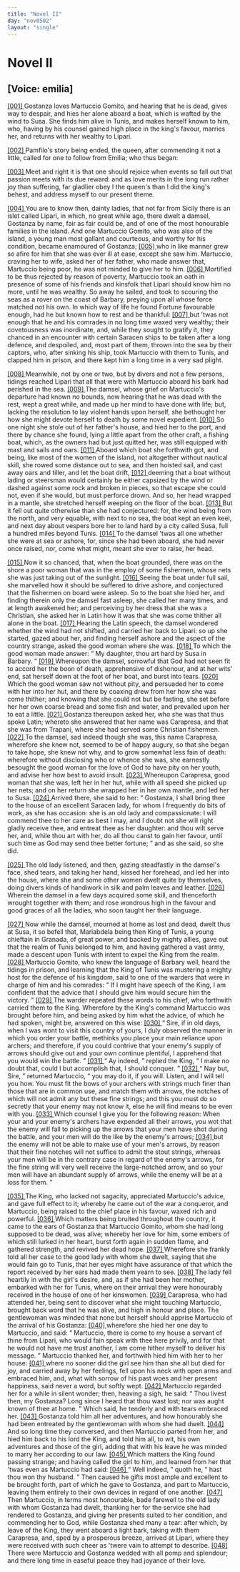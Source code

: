 ```yaml
---
title: "Novel II"
day: "nov0502"
layout: "single"
---
```

<div id="nov0502" type="novella" who="emilia">
 <h1>
  Novel II
 </h1>
 <p>
  <h2>
   [Voice: emilia]
  </h2>
 </p>
 <argument>
  <p>
   <a href="{{ site.baseurl }}itDecameron/nov0502#p05020001" id="p05020001">
    [001]
   </a>
   Gostanza loves Martuccio Gomito, and hearing that he is
 dead, gives way to despair, and hies her alone aboard
 a boat, which is wafted by the wind to Susa. She
 finds him alive in Tunis, and makes herself known to
 him, who, having by his counsel gained high place in
 the king's favour, marries her, and returns with her
 wealthy to Lipari.
  </p>
 </argument>
 <div3 type="commentary" who="author">
  <p>
   <a href="{{ site.baseurl }}itDecameron/nov0502#p05020002" id="p05020002">
    [002]
   </a>
   Pamfilo's
   story being ended, the
      queen, after commending it not a little, called for one to follow from Emilia; who thus
      began:
  </p>
 </div3>
 <div3 type="commentary" who="emilia">
  <p>
   <a href="{{ site.baseurl }}itDecameron/nov0502#p05020003" id="p05020003">
    [003]
   </a>
   Meet and right it is that one should rejoice when events so fall
 out that passion meets with its due reward: and as love merits in
 the long run rather joy than suffering, far gladlier obey I the queen's
 than I did the king's behest, and address myself to our present theme.
  </p>
 </div3>
 <p>
  <a href="{{ site.baseurl }}itDecameron/nov0502#p05020004" id="p05020004">
   [004]
  </a>
  You are to know then, dainty ladies, that not far from Sicily there is
 an islet called Lipari, in which, no great while ago, there dwelt a
 damsel, Gostanza by name, fair as fair could be, and of one of the
 most honourable families in the island. And one Martuccio Gomito,
 who was also of the island, a young man most gallant and courteous,
 and worthy for his condition, became enamoured of Gostanza;
  <a href="{{ site.baseurl }}itDecameron/nov0502#p05020005" id="p05020005">
   [005]
  </a>
  who in like manner grew so afire for him that she was ever ill at ease,
 except she saw him. Martuccio, craving her to wife, asked her of
 her father, who made answer that, Martuccio being poor, he was not
 minded to give her to him.
  <a href="{{ site.baseurl }}itDecameron/nov0502#p05020006" id="p05020006">
   [006]
  </a>
  Mortified to be thus rejected by reason
 of poverty, Martuccio took an oath in presence of some of his friends
 and kinsfolk that Lipari should know him no more, until he was
 wealthy. So away he sailed, and took to scouring the seas as a rover
 on the coast of Barbary, preying upon all whose force matched not
  his
 own. In which way of life he found Fortune favourable enough,
 had he but known how to rest and be thankful:
  <a href="{{ site.baseurl }}itDecameron/nov0502#p05020007" id="p05020007">
   [007]
  </a>
  but 'twas not
 enough that he and his comrades in no long time waxed very
 wealthy; their covetousness was inordinate, and, while they sought
 to gratify it, they chanced in an encounter with certain Saracen ships
 to be taken after a long defence, and despoiled, and, most part of
 them, thrown into the sea by their captors, who, after sinking his
 ship, took Martuccio with them to Tunis, and clapped him in prison,
 and there kept him a long time in a very sad plight.
 </p>
 <p>
  <a href="{{ site.baseurl }}itDecameron/nov0502#p05020008" id="p05020008">
   [008]
  </a>
  Meanwhile, not by one or two, but by divers and not a few
 persons, tidings reached Lipari that all that were with Martuccio
 aboard his bark had perished in the sea.
  <a href="{{ site.baseurl }}itDecameron/nov0502#p05020009" id="p05020009">
   [009]
  </a>
  The damsel, whose grief on
 Martuccio's departure had known no bounds, now hearing that he was
 dead with the rest, wept a great while, and made up her mind to
 have done with life; but, lacking the resolution to lay violent hands
 upon herself, she bethought her how she might devote herself to
 death by some novel expedient.
  <a href="{{ site.baseurl }}itDecameron/nov0502#p05020010" id="p05020010">
   [010]
  </a>
  So one night she stole out of her
 father's house, and hied her to the port, and there by chance she
 found, lying a little apart from the other craft, a fishing boat, which,
 as the owners had but just quitted her, was still equipped with mast
 and sails and oars.
  <a href="{{ site.baseurl }}itDecameron/nov0502#p05020011" id="p05020011">
   [011]
  </a>
  Aboard which boat she forthwith got, and being,
 like most of the women of the island, not altogether without nautical
 skill, she rowed some distance out to sea, and then hoisted sail, and
 cast away oars and tiller, and let the boat drift,
  <a href="{{ site.baseurl }}itDecameron/nov0502#p05020012" id="p05020012">
   [012]
  </a>
  deeming that a boat
 without lading or steersman would certainly be either capsized by
 the wind or dashed against some rock and broken in pieces, so that
 escape she could not, even if she would, but must perforce drown.
 And so, her head wrapped in a mantle, she stretched herself weeping
 on the floor of the boat.
  <a href="{{ site.baseurl }}itDecameron/nov0502#p05020013" id="p05020013">
   [013]
  </a>
  But it fell out quite otherwise than she
 had conjectured: for, the wind being from the north, and very
 equable, with next to no sea, the boat kept an even keel, and next
 day about vespers bore her to land hard by a city called Susa, full a
 hundred miles beyond Tunis.
  <a href="{{ site.baseurl }}itDecameron/nov0502#p05020014" id="p05020014">
   [014]
  </a>
  To the damsel 'twas all one whether
 she were at sea or ashore, for, since she had been aboard, she had
 never once raised, nor, come what might, meant she ever to raise,
 her head.
 </p>
 <p>
  <a href="{{ site.baseurl }}itDecameron/nov0502#p05020015" id="p05020015">
   [015]
  </a>
  Now it so chanced, that, when the boat grounded, there was on
 the shore a poor woman that was in the employ of some fishermen,
  whose
 nets she was just taking out of the sunlight.
  <a href="{{ site.baseurl }}itDecameron/nov0502#p05020016" id="p05020016">
   [016]
  </a>
  Seeing the
 boat under full sail, she marvelled how it should be suffered to drive
 ashore, and conjectured that the fishermen on board were asleep. So
 to the boat she hied her, and finding therein only the damsel fast
 asleep, she called her many times, and at length awakened her; and
 perceiving by her dress that she was a Christian, she asked her in
 Latin how it was that she was come thither all alone in the boat.
  <a href="{{ site.baseurl }}itDecameron/nov0502#p05020017" id="p05020017">
   [017]
  </a>
  Hearing the Latin speech, the damsel wondered whether the wind
 had not shifted, and carried her back to Lipari: so up she started,
 gazed about her, and finding herself ashore and the aspect of the
 country strange, asked the good woman where she was.
  <a href="{{ site.baseurl }}itDecameron/nov0502#p05020018" id="p05020018">
   [018]
  </a>
  To which
 the good woman made answer:
  <q direct="unspecified">
   My daughter, thou art hard by
 Susa in Barbary.
  </q>
  <a href="{{ site.baseurl }}itDecameron/nov0502#p05020019" id="p05020019">
   [019]
  </a>
  Whereupon the damsel, sorrowful that God had
 not seen fit to accord her the boon of death, apprehensive of dishonour,
 and at her wits' end, sat herself down at the foot of her
 boat, and burst into tears.
  <a href="{{ site.baseurl }}itDecameron/nov0502#p05020020" id="p05020020">
   [020]
  </a>
  Which the good woman saw not without
 pity, and persuaded her to come with her into her hut, and there by
 coaxing drew from her how she was come thither; and knowing
 that she could not but be fasting, she set before her her own coarse
 bread and some fish and water, and prevailed upon her to eat a little.
  <a href="{{ site.baseurl }}itDecameron/nov0502#p05020021" id="p05020021">
   [021]
  </a>
  Gostanza thereupon asked her, who she was that thus spoke Latin;
 whereto she answered that her name was Carapresa, and that she
 was from Trapani, where she had served some Christian fishermen.
  <a href="{{ site.baseurl }}itDecameron/nov0502#p05020022" id="p05020022">
   [022]
  </a>
  To the damsel, sad indeed though she was, this name Carapresa,
 wherefore she knew not, seemed to be of happy augury, so that she
 began to take hope, she knew not why, and to grow somewhat less
 fain of death: wherefore without disclosing who or whence she was,
 she earnestly besought the good woman for the love of God to have
 pity on her youth, and advise her how best to avoid insult.
  <a href="{{ site.baseurl }}itDecameron/nov0502#p05020023" id="p05020023">
   [023]
  </a>
  Whereupon
 Carapresa, good woman that she was, left her in her hut, while
 with all speed she picked up her nets; and on her return she wrapped
 her in her own mantle, and led her to Susa.
  <a href="{{ site.baseurl }}itDecameron/nov0502#p05020024" id="p05020024">
   [024]
  </a>
  Arrived there, she said
 to her:
  <q direct="unspecified">
   Gostanza, I shall bring thee to the house of an excellent
 Saracen lady, for whom I frequently do bits of work, as she has
 occasion: she is an old lady and compassionate: I will commend
 thee to her care as best I may, and I doubt not she will right gladly
 receive thee, and entreat thee as her daughter: and thou wilt serve
 her, and, while thou art with her, do all thou canst to gain her favour,
   until
 such time as God may send thee better fortune;
  </q>
  and as she
 said, so she did.
 </p>
 <p>
  <a href="{{ site.baseurl }}itDecameron/nov0502#p05020025" id="p05020025">
   [025]
  </a>
  The old lady listened, and then, gazing steadfastly in the damsel's
 face, shed tears, and taking her hand, kissed her forehead, and led her
 into the house, where she and some other women dwelt quite by
 themselves, doing divers kinds of handiwork in silk and palm leaves
 and leather.
  <a href="{{ site.baseurl }}itDecameron/nov0502#p05020026" id="p05020026">
   [026]
  </a>
  Wherein the damsel in a few days acquired some skill,
 and thenceforth wrought together with them; and rose wondrous
 high in the favour and good graces of all the ladies, who soon taught
 her their language.
 </p>
 <p>
  <a href="{{ site.baseurl }}itDecameron/nov0502#p05020027" id="p05020027">
   [027]
  </a>
  Now while the damsel, mourned at home as lost and dead, dwelt
 thus at Susa, it so befell that, Mariabdela being then King of Tunis,
 a young chieftain in Granada, of great power, and backed by mighty
 allies, gave out that the realm of Tunis belonged to him, and having
 gathered a vast army, made a descent upon Tunis with intent to
      expel the King from the realm.
  <a href="{{ site.baseurl }}itDecameron/nov0502#p05020028" id="p05020028">
   [028]
  </a>
  Martuccio Gomito, who knew the
 language of Barbary well, heard the tidings in prison, and learning
 that the King of Tunis was mustering a mighty host for the defence
 of his kingdom, said to one of the warders that were in charge of
 him and his comrades:
  <q direct="unspecified">
   If I might have speech of the King, I am
 confident that the advice that I should give him would secure him
 the victory.
  </q>
  <a href="{{ site.baseurl }}itDecameron/nov0502#p05020029" id="p05020029">
   [029]
  </a>
  The warder repeated these words to his chief, who
 forthwith carried them to the King. Wherefore by the King's command
 Martuccio was brought before him, and being asked by him
 what the advice, of which he had spoken, might be, answered on
 this wise:
  <a href="{{ site.baseurl }}itDecameron/nov0502#p05020030" id="p05020030">
   [030]
  </a>
  <q direct="unspecified">
   Sire, if in old days, when I was wont to visit this
 country of yours, I duly observed the manner in which you order
 your battle, methinks you place your main reliance upon archers;
 and therefore, if you could contrive that your enemy's supply of
 arrows should give out and your own continue plentiful, I apprehend
 that you would win the battle.
  </q>
  <a href="{{ site.baseurl }}itDecameron/nov0502#p05020031" id="p05020031">
   [031]
  </a>
  <q direct="unspecified">
   Ay indeed,
  </q>
  replied the King,
  <q direct="unspecified">
   I
 make no doubt that, could I but accomplish that, I should conquer.
  </q>
  <a href="{{ site.baseurl }}itDecameron/nov0502#p05020032" id="p05020032">
   [032]
  </a>
  <q direct="unspecified">
   Nay but, Sire,
  </q>
  returned Martuccio,
  <q direct="unspecified">
   you may do it, if you will.
 Listen, and I will tell you how. You must fit the bows of your
 archers with strings much finer than those that are in common use,
 and match them with arrows, the notches of which will not admit
 any but these fine strings; and this you must do so secretly that
 your enemy may not know it, else he will find means to be even
   with
 you.
   <a href="{{ site.baseurl }}itDecameron/nov0502#p05020033" id="p05020033">
    [033]
   </a>
   Which counsel I give you for the following reason:
 When your and your enemy's archers have expended all their arrows,
 you wot that the enemy will fall to picking up the arrows that your
 men have shot during the battle, and your men will do the like by
 the enemy's arrows;
   <a href="{{ site.baseurl }}itDecameron/nov0502#p05020034" id="p05020034">
    [034]
   </a>
   but the enemy will not be able to make use of
 your men's arrows, by reason that their fine notches will not suffice
 to admit the stout strings, whereas your men will be in the contrary
 case in regard of the enemy's arrows, for the fine string will very
 well receive the large-notched arrow, and so your men will have
 an abundant supply of arrows, while the enemy will be at a loss for
 them.
  </q>
 </p>
 <p>
  <a href="{{ site.baseurl }}itDecameron/nov0502#p05020035" id="p05020035">
   [035]
  </a>
  The King, who lacked not sagacity, appreciated Martuccio's
 advice, and gave full effect to it; whereby he came out of the war
 a conqueror, and Martuccio, being raised to the chief place in his
 favour, waxed rich and powerful.
  <a href="{{ site.baseurl }}itDecameron/nov0502#p05020036" id="p05020036">
   [036]
  </a>
  Which matters being bruited
 throughout the country, it came to the ears of Gostanza that Martuccio
 Gomito, whom she had long supposed to be dead, was alive;
 whereby her love for him, some embers of which still lurked in her
 heart, burst forth again in sudden flame, and gathered strength, and
 revived her dead hope.
  <a href="{{ site.baseurl }}itDecameron/nov0502#p05020037" id="p05020037">
   [037]
  </a>
  Wherefore she frankly told all her case to
 the good lady with whom she dwelt, saying that she would fain go
 to Tunis, that her eyes might have assurance of that which the
 report received by her ears had made them yearn to see.
  <a href="{{ site.baseurl }}itDecameron/nov0502#p05020038" id="p05020038">
   [038]
  </a>
  The lady
 fell heartily in with the girl's desire, and, as if she had been her
 mother, embarked with her for Tunis, where on their arrival they
 were honourably received in the house of one of her kinswomen.
  <a href="{{ site.baseurl }}itDecameron/nov0502#p05020039" id="p05020039">
   [039]
  </a>
  Carapresa, who had attended her, being sent to discover what she
 might touching Martuccio, brought back word that he was alive, and
 high in honour and place. The gentlewoman was minded that none
 but herself should apprise Martuccio of the arrival of his Gostanza:
  <a href="{{ site.baseurl }}itDecameron/nov0502#p05020040" id="p05020040">
   [040]
  </a>
  wherefore she hied her one day to Martuccio, and said:
  <q direct="unspecified">
   Martuccio,
 there is come to my house a servant of thine from Lipari,
 who would fain speak with thee here privily, and for that he would
 not have me trust another, I am come hither myself to deliver his
 message.
  </q>
  Martuccio thanked her, and forthwith hied him with her
 to her house:
  <a href="{{ site.baseurl }}itDecameron/nov0502#p05020041" id="p05020041">
   [041]
  </a>
  where no sooner did the girl see him than she all
 but died for joy, and carried away by her feelings, fell upon his neck
 with open arms and embraced him, and, what with sorrow of his
  past
 woes and her present happiness, said never a word, but softly
 wept.
  <a href="{{ site.baseurl }}itDecameron/nov0502#p05020042" id="p05020042">
   [042]
  </a>
  Martuccio regarded her for a while in silent wonder; then,
 heaving a sigh, he said:
  <q direct="unspecified">
   Thou livest then, my Gostanza? Long
 since I heard that thou wast lost; nor was aught known of thee
 at home.
  </q>
  Which said, he tenderly and with tears embraced her.
  <a href="{{ site.baseurl }}itDecameron/nov0502#p05020043" id="p05020043">
   [043]
  </a>
  Gostanza told him all her adventures, and how honourably she had
 been entreated by the gentlewoman with whom she had dwelt.
  <a href="{{ site.baseurl }}itDecameron/nov0502#p05020044" id="p05020044">
   [044]
  </a>
  And so long time they conversed, and then Martuccio parted
 from her, and hied him back to his lord the King, and told him
 all, to wit, his own adventures and those of the girl, adding that
 with his leave he was minded to marry her according to our law.
  <a href="{{ site.baseurl }}itDecameron/nov0502#p05020045" id="p05020045">
   [045]
  </a>
  Which matters the King found passing strange; and having called
 the girl to him, and learned from her that 'twas even as Martuccio
 had said:
  <a href="{{ site.baseurl }}itDecameron/nov0502#p05020046" id="p05020046">
   [046]
  </a>
  <q direct="unspecified">
   Well indeed,
  </q>
  quoth he,
  <q direct="unspecified">
   hast thou won thy husband.
  </q>
  Then caused he gifts most ample and excellent to be brought forth,
 part of which he gave to Gostanza, and part to Martuccio, leaving
 them entirely to their own devices in regard of one another.
  <a href="{{ site.baseurl }}itDecameron/nov0502#p05020047" id="p05020047">
   [047]
  </a>
  Then
 Martuccio, in terms most honourable, bade farewell to the old lady
 with whom Gostanza had dwelt, thanking her for the service she
 had rendered to Gostanza, and giving her presents suited to her condition,
 and commending her to God, while Gostanza shed many a
 tear: after which, by leave of the King, they went aboard a light
 bark, taking with them Carapresa, and, sped by a prosperous breeze,
 arrived at Lipari, where they were received with such cheer as 'twere
 vain to attempt to describe.
  <a href="{{ site.baseurl }}itDecameron/nov0502#p05020048" id="p05020048">
   [048]
  </a>
  There were Martuccio and Gostanza
 wedded with all pomp and splendour; and there long time in
 easeful peace they had joyance of their love.
 </p>
</div>